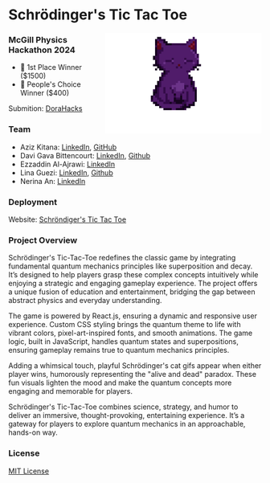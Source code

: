 # Schrödinger's Tic Tac Toe 

<img align="right" height="200px" width="auto" src="https://github.com/Davigbit/Schrodingers-TicTacToe/blob/main/src/assets/cat.gif">

### McGill Physics Hackathon 2024
- 🥇 1st Place Winner ($1500)
- 🏅 People's Choice Winner ($400)

Submition: [DoraHacks](https://dorahacks.io/buidl/19911)

### Team
- Aziz Kitana: [LinkedIn](https://www.linkedin.com/in/aziz-kitana-6082a527a/), [GitHub](https://github.com/Dvader30)
- Davi Gava Bittencourt: [LinkedIn](https://www.linkedin.com/in/davigbit/), [Github](https://github.com/Davigbit)
- Ezzaddin Al-Ajrawi: [LinkedIn](https://www.linkedin.com/in/ezzaddin-al-ajrawi-129274235/)
- Lina Guezi: [LinkedIn](https://www.linkedin.com/in/lina-guezi/), [Github](https://github.com/Lina674)
- Nerina An: [LinkedIn](https://www.linkedin.com/in/nerina-an-a848ab248/)

### Deployment
Website: [Schröndiger's Tic Tac Toe](https://schrodingers-tic-tac-toe.vercel.app/)

### Project Overview
Schrödinger's Tic-Tac-Toe redefines the classic game by integrating fundamental quantum mechanics principles like superposition and decay. It’s designed to help players grasp these complex concepts intuitively while enjoying a strategic and engaging gameplay experience. The project offers a unique fusion of education and entertainment, bridging the gap between abstract physics and everyday understanding.

The game is powered by React.js, ensuring a dynamic and responsive user experience. Custom CSS styling brings the quantum theme to life with vibrant colors, pixel-art-inspired fonts, and smooth animations. The game logic, built in JavaScript, handles quantum states and superpositions, ensuring gameplay remains true to quantum mechanics principles.

Adding a whimsical touch, playful Schrödinger's cat gifs appear when either player wins, humorously representing the "alive and dead" paradox. These fun visuals lighten the mood and make the quantum concepts more engaging and memorable for players.

Schrödinger's Tic-Tac-Toe combines science, strategy, and humor to deliver an immersive, thought-provoking, entertaining experience. It’s a gateway for players to explore quantum mechanics in an approachable, hands-on way.

### License
[MIT License](https://github.com/Davigbit/Schrodingers-TicTacToe/blob/main/LICENSE)
